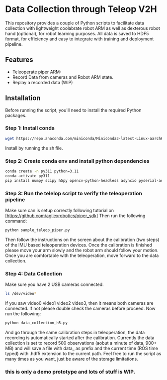 # Data Collection through Teleop V2H

This repository provides a couple of Python scripts to facilitate data collection with lightweight coolabrate robot ARM as well as dexterous robot hand (optional), for robot learning purposes. All data is saved to HDF5 format, for efficiency and easy to integrate with training and deployment pipeline.

## Features

- Teleoperate piper ARM:
- Record Data from cameras and Robot ARM state.
- Replay a recorded data (WIP)

## Installation

Before running the script, you'll need to install the required Python packages.

### Step 1: Install conda

```bash
wget https://repo.anaconda.com/miniconda/Miniconda3-latest-Linux-aarch64.sh
```
Install by running the sh file. 

### Step 2: Create conda env and install python dependencies

```bash
conda create -n py311 python=3.11
conda activate py311
pip install numpy scipy h5py opencv-python-headless asyncio￼pyserial-asyncio piper_sdk pyserial
```

### Step 3: Run the telelop script to verify the teleoperation pipeline

Make sure can is setup correctly following tutorial on [https://github.com/agilexrobotics/piper_sdk]
Then run the following command:

```bash
python sample_teleop_piper.py
```
Then follow the instructions on the screen about the calibration (two steps) of the IMU based teleoperation devices. Once the calibration is finished please move your arm slowly and the robot arm should follow your motion. Once you are comfortable with the teleoperation, move forward to the data collection.


### Step 4: Data Collection

Make sure you have 2 USB cameras connected.

```bash
ls /dev/video*
```

If you saw video0 video1 video2 video3, then it means both cameras are connected. If not please double check the cameras before proceed.
Now run the following:

```bash
python data_collection_h5.py
```
And go through the same calibration steps in teleoperation, the data recording is automatically started after the calibration. Currently the data collection is set to record 500 observations (aobut a minute of data, 900+ MB) and will save a file with data_ as prefix and the current time (ROS time typed) with .hdf5 extension to the current path. Feel free to run the script as many times as you want, just be aware of the storage limitations.


### this is only a demo prototype and lots of stuff is WIP.